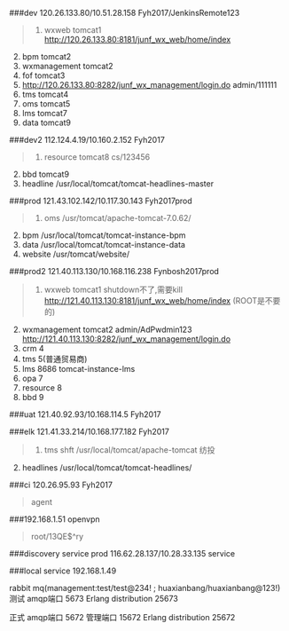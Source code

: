 ###dev 120.26.133.80/10.51.28.158 Fyh2017/JenkinsRemote123
>1. wxweb tomcat1 http://120.26.133.80:8181/junf_wx_web/home/index
2. bpm tomcat2
3. wxmanagement tomcat2
4. fof tomcat3
5. http://120.26.133.80:8282/junf_wx_management/login.do admin/111111
6. tms tomcat4
7. oms tomcat5
8. lms tomcat7
9. data tomcat9

###dev2  112.124.4.19/10.160.2.152 Fyh2017
>1. resource tomcat8  cs/123456
2. bbd tomcat9
3. headline /usr/local/tomcat/tomcat-headlines-master

###prod 121.43.102.142/10.117.30.143 Fyh2017prod
>1. oms /usr/tomcat/apache-tomcat-7.0.62/
2. bpm /usr/local/tomcat/tomcat-instance-bpm
3. data /usr/local/tomcat/tomcat-instance-data
4. website /usr/tomcat/website/

###prod2 121.40.113.130/10.168.116.238 Fynbosh2017prod
>1. wxweb tomcat1 shutdown不了,需要kill http://121.40.113.130:8181/junf_wx_web/home/index (ROOT是不要的)
2. wxmanagement tomcat2 admin/AdPwdmin123 http://121.40.113.130:8282/junf_wx_management/login.do
3. crm 4
4. tms 5(普通贸易商)
5. lms 8686 tomcat-instance-lms
6. opa 7
7. resource 8
8. bbd 9

###uat 121.40.92.93/10.168.114.5 Fyh2017
>

###elk 121.41.33.214/10.168.177.182     Fyh2017
>1. tms shft /usr/local/tomcat/apache-tomcat 纺投
2. headlines /usr/local/tomcat/tomcat-headlines/



###ci 120.26.95.93 Fyh2017
>agent

###192.168.1.51 openvpn
>root/13QE$^ry

###discovery service prod
116.62.28.137/10.28.33.135 service

###local service
192.168.1.49

rabbit mq(management:test/test@234! ; huaxianbang/huaxianbang@123!)
测试
amqp端口
5673
Erlang distribution
25673

正式
amqp端口
5672
管理端口
15672
Erlang distribution
25672


